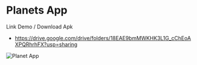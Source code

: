 # Planets App


Link Demo / Download Apk
- https://drive.google.com/drive/folders/18EAE9bmMWKHK3L1G_cChEoAXPQRhrhFX?usp=sharing


![Planet App](https://github.com/codeuga/PlanetsApp/assets/155093213/ad14608d-cecf-4a5b-b68b-ad51db685cae)
